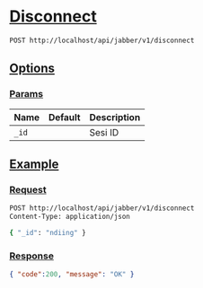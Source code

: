 # [Disconnect]()

<!--
@category Endpoint
-->

```bash
POST http://localhost/api/jabber/v1/disconnect
```

## [Options]()

### [Params]()

Name | Default | Description
--- | --- | ---
`_id` |  | Sesi ID

## [Example]()

### [Request]()

```bash
POST http://localhost/api/jabber/v1/disconnect
Content-Type: application/json

{ "_id": "ndiing" }
```

### [Response]()

```json
{ "code":200, "message": "OK" }
```